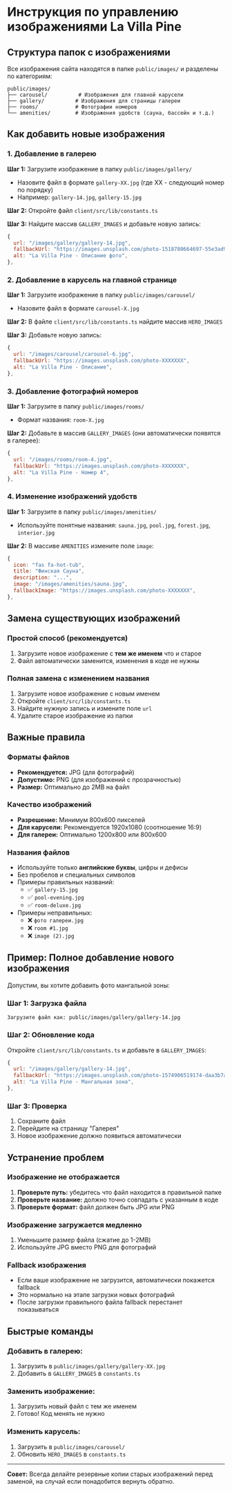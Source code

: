 # Инструкция по управлению изображениями La Villa Pine

## Структура папок с изображениями

Все изображения сайта находятся в папке `public/images/` и разделены по категориям:

```
public/images/
├── carousel/          # Изображения для главной карусели
├── gallery/          # Изображения для страницы галереи
├── rooms/            # Фотографии номеров
└── amenities/        # Изображения удобств (сауна, бассейн и т.д.)
```

## Как добавить новые изображения

### 1. Добавление в галерею

**Шаг 1:** Загрузите изображение в папку `public/images/gallery/`
- Назовите файл в формате `gallery-XX.jpg` (где XX - следующий номер по порядку)
- Например: `gallery-14.jpg`, `gallery-15.jpg`

**Шаг 2:** Откройте файл `client/src/lib/constants.ts`

**Шаг 3:** Найдите массив `GALLERY_IMAGES` и добавьте новую запись:

```javascript
{
  url: "/images/gallery/gallery-14.jpg",
  fallbackUrl: "https://images.unsplash.com/photo-1518780664697-55e3ad937233?ixlib=rb-4.0.3&auto=format&fit=crop&w=800&h=600",
  alt: "La Villa Pine - Описание фото",
},
```

### 2. Добавление в карусель на главной странице

**Шаг 1:** Загрузите изображение в папку `public/images/carousel/`
- Назовите файл в формате `carousel-X.jpg`

**Шаг 2:** В файле `client/src/lib/constants.ts` найдите массив `HERO_IMAGES`

**Шаг 3:** Добавьте новую запись:

```javascript
{
  url: "/images/carousel/carousel-6.jpg",
  fallbackUrl: "https://images.unsplash.com/photo-XXXXXXX",
  alt: "La Villa Pine - Описание",
},
```

### 3. Добавление фотографий номеров

**Шаг 1:** Загрузите в папку `public/images/rooms/`
- Формат названия: `room-X.jpg`

**Шаг 2:** Добавьте в массив `GALLERY_IMAGES` (они автоматически появятся в галерее):

```javascript
{
  url: "/images/rooms/room-4.jpg",
  fallbackUrl: "https://images.unsplash.com/photo-XXXXXXX",
  alt: "La Villa Pine - Номер 4",
},
```

### 4. Изменение изображений удобств

**Шаг 1:** Загрузите в папку `public/images/amenities/`
- Используйте понятные названия: `sauna.jpg`, `pool.jpg`, `forest.jpg`, `interior.jpg`

**Шаг 2:** В массиве `AMENITIES` измените поле `image`:

```javascript
{
  icon: "fas fa-hot-tub",
  title: "Финская Сауна",
  description: "...",
  image: "/images/amenities/sauna.jpg",
  fallbackImage: "https://images.unsplash.com/photo-XXXXXXX",
},
```

## Замена существующих изображений

### Простой способ (рекомендуется)
1. Загрузите новое изображение с **тем же именем** что и старое
2. Файл автоматически заменится, изменения в коде не нужны

### Полная замена с изменением названия
1. Загрузите новое изображение с новым именем
2. Откройте `client/src/lib/constants.ts`
3. Найдите нужную запись и измените поле `url`
4. Удалите старое изображение из папки

## Важные правила

### Форматы файлов
- **Рекомендуется:** JPG (для фотографий)
- **Допустимо:** PNG (для изображений с прозрачностью)
- **Размер:** Оптимально до 2MB на файл

### Качество изображений
- **Разрешение:** Минимум 800x600 пикселей
- **Для карусели:** Рекомендуется 1920x1080 (соотношение 16:9)
- **Для галереи:** Оптимально 1200x800 или 800x600

### Названия файлов
- Используйте только **английские буквы**, цифры и дефисы
- Без пробелов и специальных символов
- Примеры правильных названий:
  - ✅ `gallery-15.jpg`
  - ✅ `pool-evening.jpg`
  - ✅ `room-deluxe.jpg`
- Примеры неправильных:
  - ❌ `фото галереи.jpg`
  - ❌ `room #1.jpg`
  - ❌ `image (2).jpg`

## Пример: Полное добавление нового изображения

Допустим, вы хотите добавить фото мангальной зоны:

### Шаг 1: Загрузка файла
```
Загрузите файл как: public/images/gallery/gallery-14.jpg
```

### Шаг 2: Обновление кода
Откройте `client/src/lib/constants.ts` и добавьте в `GALLERY_IMAGES`:

```javascript
{
  url: "/images/gallery/gallery-14.jpg",
  fallbackUrl: "https://images.unsplash.com/photo-1574906519174-daa3b7a6de14?ixlib=rb-4.0.3&auto=format&fit=crop&w=800&h=600",
  alt: "La Villa Pine - Мангальная зона",
},
```

### Шаг 3: Проверка
1. Сохраните файл
2. Перейдите на страницу "Галерея"
3. Новое изображение должно появиться автоматически

## Устранение проблем

### Изображение не отображается
1. **Проверьте путь:** убедитесь что файл находится в правильной папке
2. **Проверьте название:** должно точно совпадать с указанным в коде
3. **Проверьте формат:** файл должен быть JPG или PNG

### Изображение загружается медленно
1. Уменьшите размер файла (сжатие до 1-2MB)
2. Используйте JPG вместо PNG для фотографий

### Fallback изображения
- Если ваше изображение не загрузится, автоматически покажется fallback
- Это нормально на этапе загрузки новых фотографий
- После загрузки правильного файла fallback перестанет показываться

## Быстрые команды

### Добавить в галерею:
1. Загрузить в `public/images/gallery/gallery-XX.jpg`
2. Добавить в `GALLERY_IMAGES` в `constants.ts`

### Заменить изображение:
1. Загрузить новый файл с тем же именем
2. Готово! Код менять не нужно

### Изменить карусель:
1. Загрузить в `public/images/carousel/`
2. Обновить `HERO_IMAGES` в `constants.ts`

---

**Совет:** Всегда делайте резервные копии старых изображений перед заменой, на случай если понадобится вернуть обратно.
